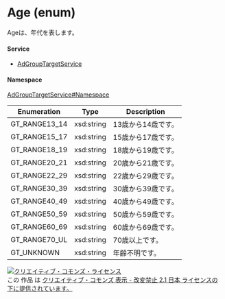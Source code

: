 

# Age (enum)

Ageは、年代を表します。

#### Service

+ [AdGroupTargetService](../../services/AdGroupTargetService.md)

#### Namespace

[AdGroupTargetService#Namespace](../../services/AdGroupTargetService.md#namespace)

| Enumeration  |       Type       |          Description          |
| ------------ | ---------------- | ----------------------------- |
| GT_RANGE13_14 | xsd:string | 13歳から14歳です。 |
| GT_RANGE15_17 | xsd:string | 15歳から17歳です。 |
| GT_RANGE18_19 | xsd:string | 18歳から19歳です。 |
| GT_RANGE20_21 | xsd:string | 20歳から21歳です。 |
| GT_RANGE22_29 | xsd:string | 22歳から29歳です。 |
| GT_RANGE30_39 | xsd:string | 30歳から39歳です。 |
| GT_RANGE40_49 | xsd:string | 40歳から49歳です。 |
| GT_RANGE50_59 | xsd:string | 50歳から59歳です。 |
| GT_RANGE60_69 | xsd:string | 60歳から69歳です。 |
| GT_RANGE70_UL | xsd:string | 70歳以上です。 |
| GT_UNKNOWN | xsd:string | 年齢不明です。 |

<a rel="license" href="http://creativecommons.org/licenses/by-nd/2.1/jp/"><img alt="クリエイティブ・コモンズ・ライセンス" style="border-width:0" src="https://i.creativecommons.org/l/by-nd/2.1/jp/88x31.png" /></a><br />この 作品 は <a rel="license" href="http://creativecommons.org/licenses/by-nd/2.1/jp/">クリエイティブ・コモンズ 表示 - 改変禁止 2.1 日本 ライセンスの下に提供されています。</a>
